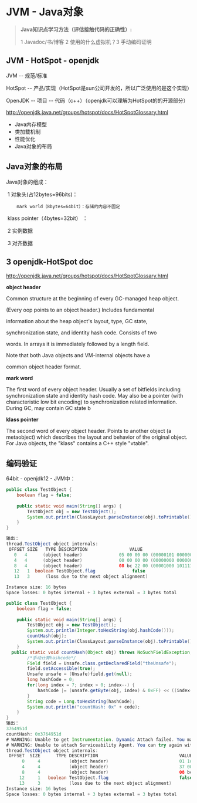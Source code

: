 # JVM - Java对象

> **Java知识点学习方法（评估接触代码的正确性）:**
>
> 1 Javadoc/书/博客 2 使用的什么虚拟机？3 手动编码证明



## JVM - HotSpot - openjdk

JVM -- 规范/标准 

HotSpot -- 产品/实现（HotSpot是sun公司开发的，所以广泛使用的是这个实现） 

OpenJDK -- 项目 -- 代码（c++）（openjdk可以理解为HotSpot的的开源部分）

http://openjdk.java.net/groups/hotspot/docs/HotSpotGlossary.html



- Java内存模型
- 类加载机制
- 性能优化
- Java对象的布局



## Java对象的布局

Java对象的组成：

​	1 对象头(占12bytes=96bits)：

 		mark world（8bytes=64bit）：存储的内容不固定

​     	klass pointer（4bytes=32bit） ：

​	2 实例数据

​	3 对齐数据



## 3 openjdk-HotSpot doc

http://openjdk.java.net/groups/hotspot/docs/HotSpotGlossary.html

**object header**

Common structure at the beginning of every GC-managed heap object. 

(Every oop points to an object header.) Includes fundamental 

information about the heap object's layout, type, GC state, 

synchronization state, and identity hash code. Consists of two 

words. In arrays it is immediately followed by a length field.

 Note that both Java objects and VM-internal objects have a 

 common object header format.

**mark word**

The first word of every object header. Usually a set of bitfields including synchronization state and identity hash code. May also be a pointer (with characteristic low bit encoding) to synchronization related information. During GC, may contain GC state b 

**klass pointer**

The second word of every object header. Points to another object (a metaobject) which describes the layout and behavior of the original object. For Java objects, the "klass" contains a C++ style "vtable".



## 编码验证

64bit - openjdk12 - JVM中：

```java
public class TestObject {
	boolean flag = false;
	
	public static void main(String[] args) {
		TestObject obj = new TestObject();
		System.out.println(ClassLayout.parseInstance(obj).toPrintable());
	}
}

输出：
thread.TestObject object internals:
 OFFSET SIZE   TYPE DESCRIPTION                VALUE
   0   4      (object header)              05 00 00 00 (00000101 00000000 00000000 00000000) (5)
   4   4      (object header)              00 00 00 00 (00000000 00000000 00000000 00000000) (0)
   8   4      (object header)              08 bc 22 00 (00001000 10111100 00100010 00000000) (2276360)
   12   1  boolean TestObject.flag              false
   13   3      (loss due to the next object alignment)

Instance size: 16 bytes
Space losses: 0 bytes internal + 3 bytes external = 3 bytes total
```



```java
public class TestObject {
	boolean flag = false;
	
	public static void main(String[] args) {
		TestObject obj = new TestObject();
		System.out.println(Integer.toHexString(obj.hashCode()));
		countHash(obj);
		System.out.println(ClassLayout.parseInstance(obj).toPrintable());
	}
  public static void countHash(Object obj) throws NoSuchFieldException, SecurityException, IllegalArgumentException, IllegalAccessException {
		/*手动计算hashcode*/
		Field field = Unsafe.class.getDeclaredField("theUnsafe");
		field.setAccessible(true);
		Unsafe unsafe = (Unsafe)field.get(null);
		long hashCode = 0;
		for(long index = 7; index > 0; index--) {
			hashCode |= (unsafe.getByte(obj, index) & 0xFF) << ((index-1)*8);
		}	
		String code = Long.toHexString(hashCode);
		System.out.println("countHash: 0x" + code);
	}
}
输出：
3764951d
countHash: 0x3764951d
# WARNING: Unable to get Instrumentation. Dynamic Attach failed. You may add this JAR as -javaagent manually, or supply -Djdk.attach.allowAttachSelf
# WARNING: Unable to attach Serviceability Agent. You can try again with escalated privileges. Two options: a) use -Djol.tryWithSudo=true to try with sudo; b) echo 0 | sudo tee /proc/sys/kernel/yama/ptrace_scope
thread.TestObject object internals:
 OFFSET  SIZE      TYPE DESCRIPTION                               VALUE
      0     4           (object header)                           01 1d 95 64 (00000001 00011101 10010101 01100100) (1687493889)
      4     4           (object header)                           37 00 00 00 (00110111 00000000 00000000 00000000) (55)
      8     4           (object header)                           08 bc 22 00 (00001000 10111100 00100010 00000000) (2276360)
     12     1   boolean TestObject.flag                           false
     13     3           (loss due to the next object alignment)
Instance size: 16 bytes
Space losses: 0 bytes internal + 3 bytes external = 3 bytes total
```

